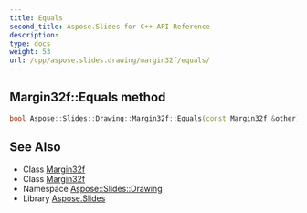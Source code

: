 ```yaml
---
title: Equals
second_title: Aspose.Slides for C++ API Reference
description: 
type: docs
weight: 53
url: /cpp/aspose.slides.drawing/margin32f/equals/
---
```

## Margin32f::Equals method




```cpp
bool Aspose::Slides::Drawing::Margin32f::Equals(const Margin32f &other)
```

## See Also

* Class [Margin32f](../)
* Class [Margin32f](../)
* Namespace [Aspose::Slides::Drawing](../../)
* Library [Aspose.Slides](../../../)
